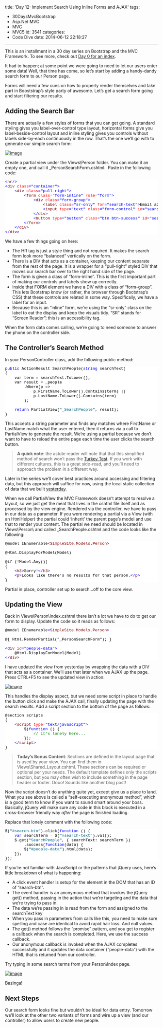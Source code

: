 title: 'Day 12: Implement Search Using Inline Forms and AJAX'
tags:
  - 30DaysMvcBootstrap
  - Asp.Net MVC
  - MVC
  - MVC5
id: 3541
categories:
  - Code Dive
date: 2014-06-12 22:18:27
---

This is an installment in a 30 day series on Bootstrap and the MVC Framework. To see more, check out [Day 0 for an index](http://jameschambers.com/2014/06/day-0-boothstrapping-mvc-for-the-next-30-days/).

It had to happen; at some point we were going to need to let our users enter some data! Well, that time has come, so let’s start by adding a handy-dandy search form to our Person page.

Forms will need a few cues on how to properly render themselves and take part in Booststrap’s style party of awesome. Let’s get a search form going and start filtering our results.

## Adding the Search Bar

There are actually a few styles of forms that you can get going. A standard styling gives you label-over-control type layout, horizontal forms give you label-beside-control layout and inline styling gives you controls without labels side-by-each continuously in the row. That’s the one we’ll go with to generate our simple search form:

[![image](https://jcblogimages.blob.core.windows.net/img/2014/06/image_thumb6.png "image")](https://jcblogimages.blob.core.windows.net/img/2014/06/image20.png)

Create a partial view under the Views\Person folder. You can make it an empty one, and call it _PersonSearchForm.cshtml.&nbsp; Paste in the following code:
<pre class="csharpcode"><span class="kwrd">&lt;</span><span class="html">hr</span><span class="kwrd">/&gt;</span>
<span class="kwrd">&lt;</span><span class="html">div</span> <span class="attr">class</span><span class="kwrd">="container"</span><span class="kwrd">&gt;</span>
    <span class="kwrd">&lt;</span><span class="html">div</span> <span class="attr">class</span><span class="kwrd">="pull-right"</span><span class="kwrd">&gt;</span>
        <span class="kwrd">&lt;</span><span class="html">form</span> <span class="attr">class</span><span class="kwrd">="form-inline"</span> <span class="attr">role</span><span class="kwrd">="form"</span><span class="kwrd">&gt;</span>
            <span class="kwrd">&lt;</span><span class="html">div</span> <span class="attr">class</span><span class="kwrd">="form-group"</span><span class="kwrd">&gt;</span>
                <span class="kwrd">&lt;</span><span class="html">label</span> <span class="attr">class</span><span class="kwrd">="sr-only"</span> <span class="attr">for</span><span class="kwrd">="search-text"</span><span class="kwrd">&gt;</span>Email address<span class="kwrd">&lt;/</span><span class="html">label</span><span class="kwrd">&gt;</span>
                <span class="kwrd">&lt;</span><span class="html">input</span> <span class="attr">type</span><span class="kwrd">="text"</span> <span class="attr">class</span><span class="kwrd">="form-control"</span> <span class="attr">id</span><span class="kwrd">="search-text"</span> <span class="attr">placeholder</span><span class="kwrd">="Enter Search Text"</span><span class="kwrd">&gt;</span>
            <span class="kwrd">&lt;/</span><span class="html">div</span><span class="kwrd">&gt;</span>
            <span class="kwrd">&lt;</span><span class="html">button</span> <span class="attr">type</span><span class="kwrd">="button"</span> <span class="attr">class</span><span class="kwrd">="btn btn-success"</span> <span class="attr">id</span><span class="kwrd">="search-btn"</span><span class="kwrd">&gt;</span>Search<span class="kwrd">&lt;/</span><span class="html">button</span><span class="kwrd">&gt;</span>
        <span class="kwrd">&lt;/</span><span class="html">form</span><span class="kwrd">&gt;</span>
    <span class="kwrd">&lt;/</span><span class="html">div</span><span class="kwrd">&gt;</span>
<span class="kwrd">&lt;/</span><span class="html">div</span><span class="kwrd">&gt;</span></pre>
<style type="text/css">.csharpcode, .csharpcode pre
{
	font-size: small;
	color: black;
	font-family: consolas, "Courier New", courier, monospace;
	background-color: #ffffff;
	/*white-space: pre;*/
}
.csharpcode pre { margin: 0em; }
.csharpcode .rem { color: #008000; }
.csharpcode .kwrd { color: #0000ff; }
.csharpcode .str { color: #006080; }
.csharpcode .op { color: #0000c0; }
.csharpcode .preproc { color: #cc6633; }
.csharpcode .asp { background-color: #ffff00; }
.csharpcode .html { color: #800000; }
.csharpcode .attr { color: #ff0000; }
.csharpcode .alt 
{
	background-color: #f4f4f4;
	width: 100%;
	margin: 0em;
}
.csharpcode .lnum { color: #606060; }
</style>

We have a few things going on here:

*   The HR tag is just a style thing and not required. It makes the search form look more “balanced” vertically on the form.<li>There is a DIV that acts as a container, keeping our content separate from the rest of the page. It is a wrapper for a “pull-right” styled DIV that moves our search bar over to the right hand side of the page.<li>The form is given a class of “form-inline”. This is the first important part of making our controls and labels show up correctly.<li>Inside that FORM element we have a DIV with a class of “form-group”. This lets Bootstrap know (or rather, the browser through Bootstrap’s CSS) that these controls are related in some way. Specifically, we have a label for an input.<li>Because this is an “inline” form, we’re using the “sr-only” class on the label to eat the display and keep the visuals tidy. “SR” stands for “Screen Reader”; this is an accessibility tag.

When the form data comes calling, we’re going to need someone to answer the phone on the controller side.

## The Controller’s Search Method

In your PersonController class, add the following public method:
<pre class="csharpcode"><span class="kwrd">public</span> ActionResult SearchPeople(<span class="kwrd">string</span> searchText)
{
    var term = searchText.ToLower();
    var result = _people
        .Where(p =&gt;
            p.FirstName.ToLower().Contains(term) ||
            p.LastName.ToLower().Contains(term) 
        );

    <span class="kwrd">return</span> PartialView(<span class="str">"_SearchPeople"</span>, result);
}</pre>
<style type="text/css">.csharpcode, .csharpcode pre
{
	font-size: small;
	color: black;
	font-family: consolas, "Courier New", courier, monospace;
	background-color: #ffffff;
	/*white-space: pre;*/
}
.csharpcode pre { margin: 0em; }
.csharpcode .rem { color: #008000; }
.csharpcode .kwrd { color: #0000ff; }
.csharpcode .str { color: #006080; }
.csharpcode .op { color: #0000c0; }
.csharpcode .preproc { color: #cc6633; }
.csharpcode .asp { background-color: #ffff00; }
.csharpcode .html { color: #800000; }
.csharpcode .attr { color: #ff0000; }
.csharpcode .alt 
{
	background-color: #f4f4f4;
	width: 100%;
	margin: 0em;
}
.csharpcode .lnum { color: #606060; }
</style>

This accepts a string parameter and finds any matches where FirstName or LastName match what the user entered, then it returns via a call to PartialView to generate the result. We’re using a partial because we don’t want to have to reload the entire page each time the user clicks the search button.

> **A quick note**: the astute reader will note that that this simplified method of search won’t pass the [Turkey Test](http://www.moserware.com/2008/02/does-your-code-pass-turkey-test.html). If you work with different cultures, this is a great side-read, and you’ll need to approach the problem in a different way.

Later in the series we’ll cover best practices around accessing and filtering data, but this approach will suffice for now, using the local static collection of data that we built [yesterday](http://jameschambers.com/2014/06/day-11-realistic-test-data-for-our-view/).

When we call PartialView the MVC Framework doesn’t attempt to resolve a layout, so we just get the meat that lives in the cshtml file itself and as processed by the view engine. Rendered via the controller, we have to pass in our data as a parameter. If you were rendering a partial via a View (with an HtmlHelper) the partial could ‘inherit’ the parent page’s model and use that to render your content. The partial we need should be located in Views\Person\ and called _SearchPeople.cshtml and the code looks like the following:
<pre class="csharpcode">@model IEnumerable<span class="kwrd">&lt;</span><span class="html">SimpleSite.Models.Person</span><span class="kwrd">&gt;</span>

@Html.DisplayForModel(Model)

@if (!Model.Any())
{
    <span class="kwrd">&lt;</span><span class="html">h3</span><span class="kwrd">&gt;</span>Sorry!<span class="kwrd">&lt;/</span><span class="html">h3</span><span class="kwrd">&gt;</span>
    <span class="kwrd">&lt;</span><span class="html">p</span><span class="kwrd">&gt;</span>Looks like there's no results for that person.<span class="kwrd">&lt;/</span><span class="html">p</span><span class="kwrd">&gt;</span>
}</pre>
<style type="text/css">.csharpcode, .csharpcode pre
{
	font-size: small;
	color: black;
	font-family: consolas, "Courier New", courier, monospace;
	background-color: #ffffff;
	/*white-space: pre;*/
}
.csharpcode pre { margin: 0em; }
.csharpcode .rem { color: #008000; }
.csharpcode .kwrd { color: #0000ff; }
.csharpcode .str { color: #006080; }
.csharpcode .op { color: #0000c0; }
.csharpcode .preproc { color: #cc6633; }
.csharpcode .asp { background-color: #ffff00; }
.csharpcode .html { color: #800000; }
.csharpcode .attr { color: #ff0000; }
.csharpcode .alt 
{
	background-color: #f4f4f4;
	width: 100%;
	margin: 0em;
}
.csharpcode .lnum { color: #606060; }
</style>

Partial in place, controller set up to search…off to the core view.

## Updating the View

Back in Views\Person\Index.cshtml there isn’t a lot we have to do to get our form to display. Update the code so it reads as follows:
<pre class="csharpcode">@model IEnumerable<span class="kwrd">&lt;</span><span class="html">SimpleSite.Models.Person</span><span class="kwrd">&gt;</span>

@{ Html.RenderPartial("_PersonSearchForm"); }

<span class="kwrd">&lt;</span><span class="html">div</span> <span class="attr">id</span><span class="kwrd">="people-data"</span><span class="kwrd">&gt;</span>
    @Html.DisplayForModel(Model)
<span class="kwrd">&lt;/</span><span class="html">div</span><span class="kwrd">&gt;</span></pre>
<style type="text/css">.csharpcode, .csharpcode pre
{
	font-size: small;
	color: black;
	font-family: consolas, "Courier New", courier, monospace;
	background-color: #ffffff;
	/*white-space: pre;*/
}
.csharpcode pre { margin: 0em; }
.csharpcode .rem { color: #008000; }
.csharpcode .kwrd { color: #0000ff; }
.csharpcode .str { color: #006080; }
.csharpcode .op { color: #0000c0; }
.csharpcode .preproc { color: #cc6633; }
.csharpcode .asp { background-color: #ffff00; }
.csharpcode .html { color: #800000; }
.csharpcode .attr { color: #ff0000; }
.csharpcode .alt 
{
	background-color: #f4f4f4;
	width: 100%;
	margin: 0em;
}
.csharpcode .lnum { color: #606060; }
</style>

I have updated the view from yesterday by wrapping the data with a DIV that acts as a container. We’ll use that later when we AJAX up the page. Press CTRL+F5 to see the updated view in action.

[![image](https://jcblogimages.blob.core.windows.net/img/2014/06/image_thumb8.png "image")](https://jcblogimages.blob.core.windows.net/img/2014/06/image21.png)

This handles the display aspect, but we need some script in place to handle the button click and make the AJAX call, finally updating the page with the search results. Add a script section to the bottom of the page as follows:
<pre class="csharpcode">@section scripts
{
    <span class="kwrd">&lt;</span><span class="html">script</span> <span class="attr">type</span><span class="kwrd">="text/javascript"</span><span class="kwrd">&gt;</span>
        $(<span class="kwrd">function</span> () {
            <span class="rem">// it's lonely here...</span>
        });
    <span class="kwrd">&lt;/</span><span class="html">script</span><span class="kwrd">&gt;</span>
}
</pre>
<style type="text/css">.csharpcode, .csharpcode pre
{
	font-size: small;
	color: black;
	font-family: consolas, "Courier New", courier, monospace;
	background-color: #ffffff;
	/*white-space: pre;*/
}
.csharpcode pre { margin: 0em; }
.csharpcode .rem { color: #008000; }
.csharpcode .kwrd { color: #0000ff; }
.csharpcode .str { color: #006080; }
.csharpcode .op { color: #0000c0; }
.csharpcode .preproc { color: #cc6633; }
.csharpcode .asp { background-color: #ffff00; }
.csharpcode .html { color: #800000; }
.csharpcode .attr { color: #ff0000; }
.csharpcode .alt 
{
	background-color: #f4f4f4;
	width: 100%;
	margin: 0em;
}
.csharpcode .lnum { color: #606060; }
</style>

> **Today’s Bonus Content**: Sections are defined in the layout page that is used by your view. You can find them in Views\Shared\_Layout.cshtml. These sections can be required or optional per your needs. The default template defines only the scripts section, but you may often wish to include something in the page header or footer. Oooo! Sounds like another blog post!

Now the script doesn’t do anything quite yet, except give us a place to land. What you see above is called a “self-executing anonymous method”, which is a good term to know if you want to sound smart around your boss. Basically, jQuery will make sure any code in this block is executed in a cross-browser friendly way _after_ the page is finished loading. 

Replace that lonely comment with the following code:
<pre class="csharpcode">$(<span class="str">"#search-btn"</span>).click(<span class="kwrd">function</span> () {
    <span class="kwrd">var</span> searchTerm = $(<span class="str">"#search-text"</span>).val();
    $.get(<span class="str">"SearchPeople"</span>, { searchText: searchTerm })
        .success(<span class="kwrd">function</span>(data) {
        $(<span class="str">"#people-data"</span>).html(data);
    });
});</pre>
<style type="text/css">.csharpcode, .csharpcode pre
{
	font-size: small;
	color: black;
	font-family: consolas, "Courier New", courier, monospace;
	background-color: #ffffff;
	/*white-space: pre;*/
}
.csharpcode pre { margin: 0em; }
.csharpcode .rem { color: #008000; }
.csharpcode .kwrd { color: #0000ff; }
.csharpcode .str { color: #006080; }
.csharpcode .op { color: #0000c0; }
.csharpcode .preproc { color: #cc6633; }
.csharpcode .asp { background-color: #ffff00; }
.csharpcode .html { color: #800000; }
.csharpcode .attr { color: #ff0000; }
.csharpcode .alt 
{
	background-color: #f4f4f4;
	width: 100%;
	margin: 0em;
}
.csharpcode .lnum { color: #606060; }
</style>

If you’re not familiar with JavaScript or the patterns that jQuery uses, here’s little breakdown of what is happening:

*   A click event handler is setup for the element in the DOM that has an ID of “search-btn”.<li>The event handler is an anonymous method that invokes the jQuery get() method, passing in the action that we’re targeting and the data that we’re trying to pass in.<li>The data we’re passing in is read from the form and assigned to the searchText key<li>When you pass in parameters from calls like this, you need to make sure spelling and case are identical to avoid rapid hair loss. And null values.<li>The get() method follows the “promise” pattern, and you get to register a callback when the search is completed. Here, we use the success callback.<li>Our anonymous callback is invoked when the AJAX completes successfully and it updates the data container (“people-data”) with the HTML that is returned from our controller.

Try typing in some search terms from your Person\Index page.

[![image](https://jcblogimages.blob.core.windows.net/img/2014/06/image_thumb9.png "image")](https://jcblogimages.blob.core.windows.net/img/2014/06/image22.png)

Bazinga!

## Next Steps

Our search form looks fine but wouldn’t be ideal for data entry. Tomorrow we’ll look at the other two variants of forms and wire up a view (and our controller) to allow users to create new people.